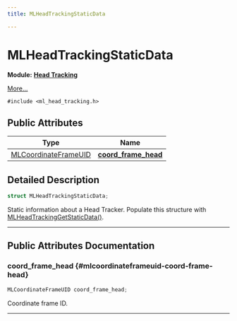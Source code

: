 ```yaml
---
title: MLHeadTrackingStaticData

---
```


# MLHeadTrackingStaticData

**Module:** **[Head Tracking](/versioned_docs/version-14-Jun-2023/api-ref/api/Modules/group___head_tracking/group___head_tracking.md)**



 [More...](#detailed-description)


`#include <ml_head_tracking.h>`

## Public Attributes

| Type           | Name           |
| -------------- | -------------- |
| [MLCoordinateFrameUID](/versioned_docs/version-14-Jun-2023/api-ref/api/Modules/group___perception/struct_m_l_coordinate_frame_u_i_d.md) | **[coord_frame_head](/versioned_docs/version-14-Jun-2023/api-ref/api/Modules/group___head_tracking/struct_m_l_head_tracking_static_data.md#mlcoordinateframeuid-coord-frame-head)**  |

## Detailed Description

```cpp
struct MLHeadTrackingStaticData;
```


Static information about a Head Tracker. Populate this structure with [MLHeadTrackingGetStaticData()](/versioned_docs/version-14-Jun-2023/api-ref/api/Modules/group___head_tracking/group___head_tracking.md#mlresult-mlheadtrackinggetstaticdata). 





-----------
## Public Attributes Documentation

### coord_frame_head {#mlcoordinateframeuid-coord-frame-head}

```cpp
MLCoordinateFrameUID coord_frame_head;
```


Coordinate frame ID. 





-----------


